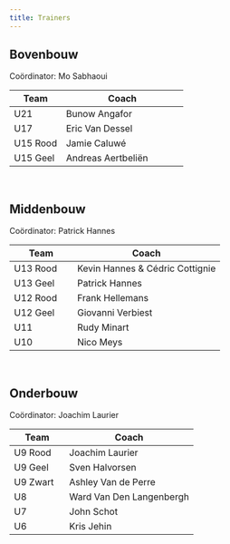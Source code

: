 ```yaml
---
title: Trainers
---
```

<h2>Bovenbouw</h2>
<div class="ranking-tabs">
    <div class="text-gray-800 px-4 pt-4">
        <span class="font-semibold">Coördinator:</span> Mo Sabhaoui
    </div>
</div>
<table width="100%" cellpadding="0" cellspacing="0">
    <thead>
        <tr>
            <th width="30%">Team</th>
            <th>Coach</th>
        </tr>
    </thead>
    <tbody>
            <tr>
                <td>U21</td>
                <td>Bunow Angafor</td>
            </tr>
            <tr>
                <td>U17</td>
                <td>Eric Van Dessel</td>
            </tr>
            <tr>
                <td>U15 Rood</td>
                <td>Jamie Caluwé</td>
            </tr>
            <tr>
                <td>U15 Geel</td>
                <td>Andreas Aertbeliën</td>
            </tr>
    </tbody>
</table>
<br/>
<h2>Middenbouw</h2>
<div class="ranking-tabs">
    <div class="text-gray-800 px-4 pt-4">
        <span class="font-semibold">Coördinator:</span> Patrick Hannes
    </div>
</div>
<table width="100%" cellpadding="0" cellspacing="0">
    <thead>
        <tr>
            <th width="30%">Team</th>
            <th>Coach</th>
        </tr>
    </thead>
    <tbody>
            <tr>
                <td>U13 Rood</td>
                <td>Kevin Hannes & Cédric Cottignie</td>
            </tr>
            <tr>
                <td>U13 Geel</td>
                <td>Patrick Hannes</td>
            </tr>
            <tr>
                <td>U12 Rood</td>
                <td>Frank Hellemans</td>
            </tr>
            <tr>
                <td>U12 Geel</td>
                <td>Giovanni Verbiest</td>
            </tr>
            <tr>
                <td>U11</td>
                <td>Rudy Minart</td>
            </tr>
            <tr>
                <td>U10</td>
                <td>Nico Meys</td>
            </tr>
    </tbody>
</table>
<br/>
<h2>Onderbouw</h2>
<div class="ranking-tabs">
    <div class="text-gray-800 px-4 pt-4">
        <span class="font-semibold">Coördinator:</span> Joachim Laurier
    </div>
</div>
<table width="100%" cellpadding="0" cellspacing="0">
    <thead>
        <tr>
            <th width="30%">Team</th>
            <th>Coach</th>
        </tr>
    </thead>
    <tbody>
            <tr>
                <td>U9 Rood</td>
                <td>Joachim Laurier</td>
            </tr>
            <tr>
                <td>U9 Geel</td>
                <td>Sven Halvorsen</td>
            </tr>
            <tr>
                <td>U9 Zwart</td>
                <td>Ashley Van de Perre</td>
            </tr>
            <tr>
                <td>U8</td>
                <td>Ward Van Den Langenbergh</td>
            </tr>
            <tr>
                <td>U7</td>
                <td>John Schot</td>
            </tr>
            <tr>
                <td>U6</td>
                <td>Kris Jehin</td>
            </tr>
    </tbody>
</table>